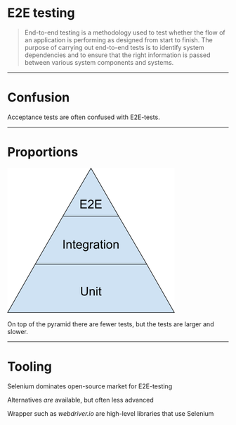 # E2E testing

> End-to-end testing is a methodology used to test whether the flow of an application is performing as designed from start to finish. The purpose of carrying out end-to-end tests is to identify system dependencies and to ensure that the right information is passed between various system components and systems.

---
# Confusion

Acceptance tests are often confused with E2E-tests. 

--- 
# Proportions
![testing pyramid](img/test_pyramid.png)

On top of the pyramid there are fewer tests, but the tests are larger and slower. 

--- 
# Tooling

Selenium dominates open-source market for E2E-testing

Alternatives _are_ available, but often less advanced

Wrapper such as _webdriver.io_ are high-level libraries that use Selenium